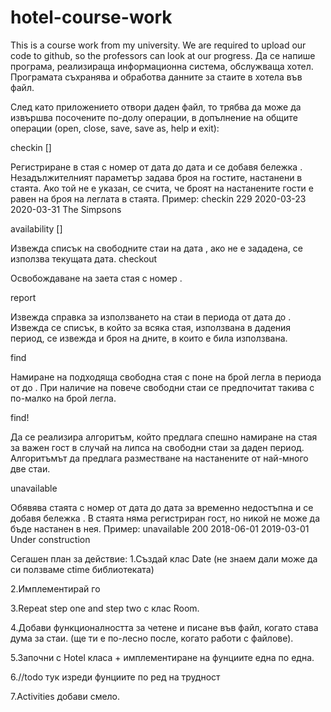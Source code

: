 # hotel-course-work
This is a course work from my university. We are required to upload our code to github, so the professors can look at our progress.
Да се напише програма, реализираща информационна система, обслужваща хотел. Програмата съхранява и обработва данните за стаите в хотела във файл.

След като приложението отвори даден файл, то трябва да може да извършва посочените по-долу операции, в допълнение на общите операции (open, close, save, save as, help и exit):

checkin <room> <from> <to> <note> [<guests>]

Регистриране в стая с номер <room> от дата <from> до дата <to> и се добавя бележка <note>. Незадължителният параметър <guests> задава броя на гостите, настанени в стаята. Ако той не е указан, се счита, че броят на настанените гости е равен на броя на леглата в стаята.
Пример: checkin 229 2020-03-23 2020-03-31 The Simpsons

availability [<date>]

Извежда списък на свободните стаи на дата <date>, ако не е зададена, се използва текущата дата.
checkout <room>

Освобождаване на заета стая с номер <room>.

report <from> <to>

Извежда справка за използването на стаи в периода от дата <from> до <to>. Извежда се списък, в който за всяка стая, използвана в дадения период, се извежда и броя на дните, в които е била използвана.

find <beds> <from> <to>

Намиране на подходяща свободна стая с поне <beds> на брой легла в периода от <from> до <to>. При наличие на повече свободни стаи се предпочитат такива с по-малко на брой легла.

find! <beds> <from> <to>

Да се реализира алгоритъм, който предлага спешно намиране на стая за важен гост в случай на липса на свободни стаи за даден период. Алгоритъмът да предлага разместване на настанените от най-много две стаи.

unavailable <room> <from> <to> <note>

Обявява стаята с номер <room> от дата <from> до дата <to> за временно недостъпна и се добавя бележка <note>. В стаята няма регистриран гост, но никой не може да бъде настанен в нея.
Пример:
unavailable 200 2018-06-01 2019-03-01 Under construction

Сегашен план за действие:
1.Създай клас Date (не знаем дали може да си ползваме ctime библиотеката)

2.Имплементирай го

3.Repeat step one and step two с клас Room.

4.Добави функционалността за четене и писане във файл, когато става дума за стаи. (ще ти е по-лесно после, когато работи с файлове).

5.Започни с Hotel класа + имплементиране на фунциите една по една.

6.//todo тук изреди фунциите по ред на трудност

7.Activities добави смело.